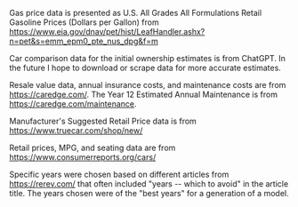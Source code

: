 Gas price data is presented as U.S. All Grades All Formulations Retail Gasoline Prices (Dollars per Gallon) from https://www.eia.gov/dnav/pet/hist/LeafHandler.ashx?n=pet&s=emm_epm0_pte_nus_dpg&f=m

Car comparison data for the initial ownership estimates is from ChatGPT. In the future I hope to download or scrape data for more accurate estimates. 

Resale value data, annual insurance costs, and maintenance costs are from https://caredge.com/. The Year 12 Estimated Annual Maintenance is from https://caredge.com/maintenance. 

Manufacturer's Suggested Retail Price data is from https://www.truecar.com/shop/new/ 

Retail prices, MPG, and seating data are from https://www.consumerreports.org/cars/ 

Specific years were chosen based on different articles from https://rerev.com/ that often included "years -- which to avoid" in the article title. The years chosen were of the "best years" for a generation of a model.
